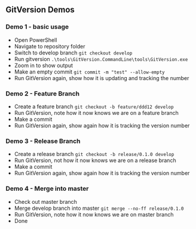 ## GitVersion Demos

### Demo 1 - basic usage

* Open PowerShell
* Navigate to repository folder
* Switch to develop branch `git checkout develop`
* Run gitversion `.\tools\GitVersion.CommandLine\tools\GitVersion.exe`
* Zoom in to show output
* Make an empty commit `git commit -m "test" --allow-empty`
* Run GitVersion again, show how it is updating and tracking the number

### Demo 2 - Feature Branch

* Create a feature branch `git checkout -b feature/ddd12 develop`
* Run GitVersion, note how it now knows we are on a feature branch
* Make a commit
* Run GitVersion again, show again how it is tracking the version number

### Demo 3 - Release Branch

* Create a release branch `git checkout -b release/0.1.0 develop`
* Run GitVersion, not how it now knows we are on a release branch
* Make a commit
* Run GitVersion again, show again how it is tracking the version number

### Demo 4 - Merge into master

* Check out master branch
* Merge develop branch into master `git merge --no-ff release/0.1.0`
* Run GitVersion, note how it now knows we are on master branch
* Done
